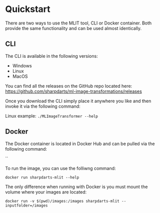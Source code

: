 # Quickstart
There are two ways to use the MLIT tool, CLI or Docker container. Both provide the same functionality and can be used almost identically.

## CLI
The CLI is available in the following versions:
- Windows
- Linux
- MacOS

You can find all the releases on the GitHub repo located here: https://github.com/sharpdarts/ml-image-transformations/releases

Once you download the CLI simply place it anywhere you like and then invoke it via the following command:

Linux example:
`./MLImageTransformer --help`

## Docker
The Docker container is located in Docker Hub and can be pulled via the following command:

``

To run the image, you can use the folliwng command:

`docker run sharpdarts-mlit --help`

The only difference when running with Docker is you must mount the volume where your images are located:

`docker run -v $(pwd)/images:/images sharpdarts-mlit --inputfolder=/images`